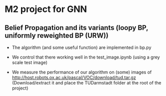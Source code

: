 # M2 project for GNN 

## Belief Propagation and its variants (loopy BP, uniformly reweighted BP (URW))

- The algorithm (and some useful function) are implemented in bp.py

- We control that there working well in the test_image.ipynb (using a grey scale test image)

- We measure the performance of our algorithm on (some) images of http://host.robots.ox.ac.uk/pascal/VOC/download/tud.tar.gz 
(Download/extract it and place the TUDarmstadt folder at the root of the project)



